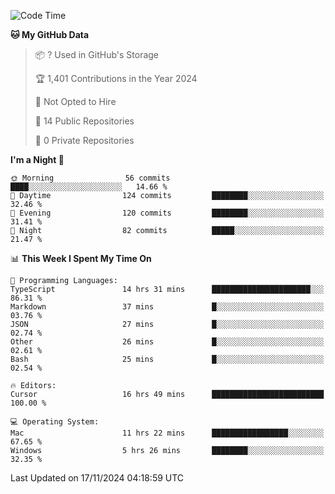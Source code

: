 <!--START_SECTION:waka-->
![Code Time](http://img.shields.io/badge/Code%20Time-6%2C339%20hrs%2057%20mins-blue)

**🐱 My GitHub Data** 

> 📦 ? Used in GitHub's Storage 
 > 
> 🏆 1,401 Contributions in the Year 2024
 > 
> 🚫 Not Opted to Hire
 > 
> 📜 14 Public Repositories 
 > 
> 🔑 0 Private Repositories 
 > 
**I'm a Night 🦉** 

```text
🌞 Morning                56 commits          ████░░░░░░░░░░░░░░░░░░░░░   14.66 % 
🌆 Daytime                124 commits         ████████░░░░░░░░░░░░░░░░░   32.46 % 
🌃 Evening                120 commits         ████████░░░░░░░░░░░░░░░░░   31.41 % 
🌙 Night                  82 commits          █████░░░░░░░░░░░░░░░░░░░░   21.47 % 
```


📊 **This Week I Spent My Time On** 

```text
💬 Programming Languages: 
TypeScript               14 hrs 31 mins      ██████████████████████░░░   86.31 % 
Markdown                 37 mins             █░░░░░░░░░░░░░░░░░░░░░░░░   03.76 % 
JSON                     27 mins             █░░░░░░░░░░░░░░░░░░░░░░░░   02.74 % 
Other                    26 mins             █░░░░░░░░░░░░░░░░░░░░░░░░   02.61 % 
Bash                     25 mins             █░░░░░░░░░░░░░░░░░░░░░░░░   02.54 % 

🔥 Editors: 
Cursor                   16 hrs 49 mins      █████████████████████████   100.00 % 

💻 Operating System: 
Mac                      11 hrs 22 mins      █████████████████░░░░░░░░   67.65 % 
Windows                  5 hrs 26 mins       ████████░░░░░░░░░░░░░░░░░   32.35 % 
```


 Last Updated on 17/11/2024 04:18:59 UTC
<!--END_SECTION:waka-->


